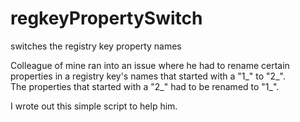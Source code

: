 # regkeyPropertySwitch
switches the registry key property names

Colleague of mine ran into an issue where he had to rename certain properties in a registry key's names that started with a "1_" to "2_".  
The properties that started with a "2_" had to be renamed to "1_".

I wrote out this simple script to help him.
